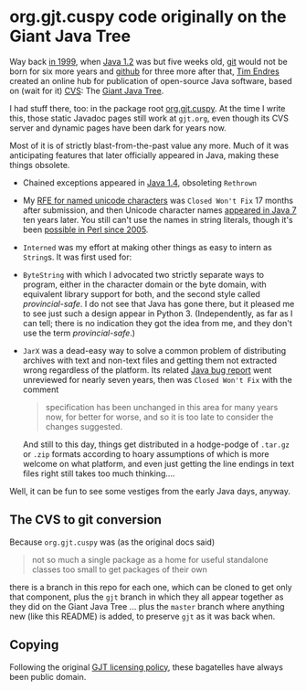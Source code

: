 # org.gjt.cuspy code originally on the Giant Java Tree

Way back [in 1999][wbgjt], when [Java 1.2][j12] was but five weeks old,
[git][] would not be born for six more years and [github][] for three more
after that, [Tim Endres][time] created an online hub for publication of
open-source Java software, based on (wait for it) [CVS][]: The
[Giant Java Tree][gjtdb].

[wbgjt]: http://web.archive.org/web/19990117014906/http://www.gjt.org/
[j12]: https://en.wikipedia.org/wiki/Java_version_history#J2SE_1.2
[git]: https://git-scm.com/book/en/v2/Getting-Started-A-Short-History-of-Git
[github]: http://web.archive.org/web/20080514210148/http://github.com/
[time]: http://www.trustice.com/index.shtml
[CVS]: http://web.archive.org/web/19991001210225/http://www.gjt.org/info/philosophy/cvsreasons.shtml
[gjtdb]: http://web.archive.org/web/19990910074206/http://www.gjt.org/info/dev/join/benefits.shtml

I had stuff there, too: in the package root [org.gjt.cuspy][cuspyjdoc]. At
the time I write this, those static Javadoc pages still work at `gjt.org`,
even though its CVS server and dynamic pages have been dark for years now.

[cuspyjdoc]: http://www.gjt.org/javadoc/org/gjt/cuspy/package-summary.html

Most of it is of strictly blast-from-the-past value any more. Much of it
was anticipating features that later officially appeared in Java, making
these things obsolete.

* Chained exceptions appeared in [Java 1.4][j14], obsoleting `Rethrown`
* My [RFE for named unicode characters][nuc] was `Closed Won't Fix` 17 months
    after submission, and then Unicode character names
    [appeared in Java 7][cgetname] ten years later. You still can't use the
    names in string literals, though it's been
    [possible in Perl since 2005][perlcn].
* `Interned` was my effort at making other things as easy to intern as
    `String`s. It was first used for:
* `ByteString` with which I advocated two strictly separate ways to program,
    either in the character domain or the byte domain, with equivalent library
    support for both, and the second style called _provincial-safe_. I do not
    see that Java has gone there, but it pleased me to see just such a design
    appear in Python 3. (Independently, as far as I can tell; there is no
    indication they got the idea from me, and they don't use the term
    _provincial-safe_.)
* `JarX` was a dead-easy way to solve a common problem of distributing archives
    with text and non-text files and getting them not extracted wrong regardless
    of the platform. Its related [Java bug report][ctbug] went unreviewed for
    nearly seven years, then was `Closed Won't Fix` with the comment

    > specification has been unchanged in this area for many years now, for
    > better for worse, and so it is too late to consider the changes suggested.

    And still to this day, things get distributed in a hodge-podge of
    `.tar.gz` or `.zip` formats according to hoary assumptions of which is
    more welcome on what platform, and even just getting the line endings in
    text files right still takes too much thinking....

Well, it can be fun to see some vestiges from the early Java days, anyway.

[j14]: https://en.wikipedia.org/wiki/Java_version_history#J2SE_1.4
[cgetname]: http://docs.oracle.com/javase/7/docs/api/java/lang/Character.html#getName(int)
[nuc]: http://bugs.java.com/bugdatabase/view_bug.do?bug_id=4311312
[perlcn]: http://web.archive.org/web/20050404033102/http://perldoc.perl.org/charnames.html
[ctbug]: http://bugs.java.com/bugdatabase/view_bug.do?bug_id=4310708

## The CVS to git conversion

Because `org.gjt.cuspy` was (as the original docs said)

> not so much a single package as a home for useful standalone classes
> too small to get packages of their own

there is a branch in this repo for each one, which can be cloned to get only
that component, plus the `gjt` branch in which they all appear together as
they did on the Giant Java Tree ... plus the `master` branch where anything
new (like this README) is added, to preserve `gjt` as it was back when.

## Copying

Following the original [GJT licensing policy][gjtlp], these bagatelles
have always been public domain.

[gjtlp]: http://web.archive.org/web/19991002063520/http://www.gjt.org/info/policy/license/policy.shtml
